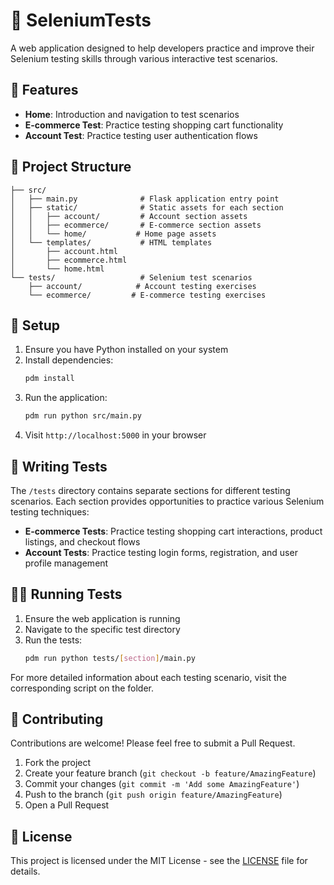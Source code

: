 # 🔬 SeleniumTests

A web application designed to help developers practice and improve their Selenium testing skills through various interactive test scenarios.

## 🔮 Features

- **Home**: Introduction and navigation to test scenarios
- **E-commerce Test**: Practice testing shopping cart functionality
- **Account Test**: Practice testing user authentication flows

## 📂 Project Structure

```
├── src/
│   ├── main.py              # Flask application entry point
│   ├── static/              # Static assets for each section
│   │   ├── account/         # Account section assets
│   │   ├── ecommerce/       # E-commerce section assets
│   │   └── home/           # Home page assets
│   └── templates/           # HTML templates
│       ├── account.html
│       ├── ecommerce.html
│       └── home.html
└── tests/                   # Selenium test scenarios
    ├── account/            # Account testing exercises
    └── ecommerce/         # E-commerce testing exercises
```

## 🔧 Setup

1. Ensure you have Python installed on your system
2. Install dependencies:
   ```bash
   pdm install
   ```
3. Run the application:
   ```bash
   pdm run python src/main.py
   ```
4. Visit `http://localhost:5000` in your browser

## 🧪 Writing Tests

The `/tests` directory contains separate sections for different testing scenarios. Each section provides opportunities to practice various Selenium testing techniques:

- **E-commerce Tests**: Practice testing shopping cart interactions, product listings, and checkout flows
- **Account Tests**: Practice testing login forms, registration, and user profile management

## 🏃‍♂️ Running Tests

1. Ensure the web application is running
2. Navigate to the specific test directory
3. Run the tests:
   ```bash
   pdm run python tests/[section]/main.py
   ```

For more detailed information about each testing scenario, visit the corresponding script on the folder.

## 🤝 Contributing 

Contributions are welcome! Please feel free to submit a Pull Request.

1. Fork the project
2. Create your feature branch (`git checkout -b feature/AmazingFeature`)
3. Commit your changes (`git commit -m 'Add some AmazingFeature'`)
4. Push to the branch (`git push origin feature/AmazingFeature`)
5. Open a Pull Request

## 📝 License 

This project is licensed under the MIT License - see the [LICENSE](./LICENSE) file for details.
